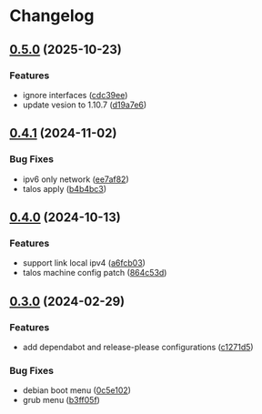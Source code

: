 # Changelog

## [0.5.0](https://github.com/sergelogvinov/ansible-role-talos-boot/compare/v0.4.1...v0.5.0) (2025-10-23)


### Features

* ignore interfaces ([cdc39ee](https://github.com/sergelogvinov/ansible-role-talos-boot/commit/cdc39eecbba4f3c5aa0596d23ea7c96579b47d22))
* update vesion to 1.10.7 ([d19a7e6](https://github.com/sergelogvinov/ansible-role-talos-boot/commit/d19a7e63d77d2219a9a4eac4d74eade4dddf8dcf))

## [0.4.1](https://github.com/sergelogvinov/ansible-role-talos-boot/compare/v0.4.0...v0.4.1) (2024-11-02)


### Bug Fixes

* ipv6 only network ([ee7af82](https://github.com/sergelogvinov/ansible-role-talos-boot/commit/ee7af821e653e31497718c34fa77fdec00952295))
* talos apply ([b4b4bc3](https://github.com/sergelogvinov/ansible-role-talos-boot/commit/b4b4bc31073981f4c8d80e6bb1eb9d9c1ec1d0ca))

## [0.4.0](https://github.com/sergelogvinov/ansible-role-talos-boot/compare/v0.3.0...v0.4.0) (2024-10-13)


### Features

* support link local ipv4 ([a6fcb03](https://github.com/sergelogvinov/ansible-role-talos-boot/commit/a6fcb0353cb98d34f6a11b794780fffbf5d44435))
* talos machine config patch ([864c53d](https://github.com/sergelogvinov/ansible-role-talos-boot/commit/864c53de28e20415ea8ed0b9f72b8dd4f021a700))

## [0.3.0](https://github.com/sergelogvinov/ansible-role-talos-boot/compare/v0.2.0...v0.3.0) (2024-02-29)


### Features

* add dependabot and release-please configurations ([c1271d5](https://github.com/sergelogvinov/ansible-role-talos-boot/commit/c1271d5065deb4251df0def6ddf9bf73a05534f7))


### Bug Fixes

* debian boot menu ([0c5e102](https://github.com/sergelogvinov/ansible-role-talos-boot/commit/0c5e1023107de4588505dc1d0e0af46c4d1d5458))
* grub menu ([b3ff05f](https://github.com/sergelogvinov/ansible-role-talos-boot/commit/b3ff05f84ad73ba272807b9ddc0c7bb846da4a67))
